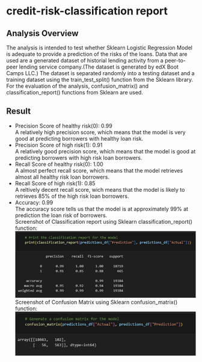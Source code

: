# credit-risk-classification report
## Analysis Overview
The analysis is intended to test whether Sklearn Logistic Regression Model is adequate to provide a prediction of the risks of the loans. Data that are used are a generated dataset of historial lending activity from a peer-to-peer lending service company.(The dataset is generated by edX Boot Camps LLC.)
The dataset is separated randomly into a testing dataset and a training dataset using the train_test_split() function from the Sklearn library.
For the evaluation of the analysis, confusion_matrix() and classification_report() functions from Sklearn are used. 
<br>
## Result
* Precision Score of healthy risk(0): 0.99 <br />
  A relatively high precision score, which means that the model is very good at predicting borrowers with healthy loan risk.
* Precision Score of high risk(1): 0.91 <br />
  A relatively good precision score, which means that the model is good at predicting borrowers with high risk loan borrowers.
* Recall Score of healthy risk(0): 1.00 <br />
  A almost perfect recall score, which means that the model retrieves almost all healthy risk loan borrowers.
* Recall Score of high risk(1): 0.85 <br />
  A reltively decent recall score, wich means that the model is likely to retrieves 85% of the high risk loan borrowers.
* Accuracy: 0.99 <br />
  The accuracy score tells us that the model is at approximately 99% at prediction the loan risk of borrowers. <br />
Screenshot of Classification report using Sklearn classification_report() function:
![Alt text](https://github.com/henrychan990805/credit-risk-classification/blob/a7210824502251aba713e60b88f5ac44fa90d18b/Result/classification_report.png)
Screenshot of Confusion Matrix using Sklearn confusion_matrix() function:
![Alt text](https://github.com/henrychan990805/credit-risk-classification/blob/a7210824502251aba713e60b88f5ac44fa90d18b/Result/confusion_matrix.png)
